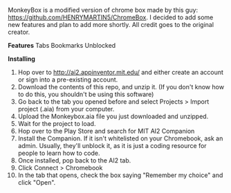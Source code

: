 MonkeyBox is a modified version of chrome box made by this guy: https://github.com/HENRYMARTIN5/ChromeBox. I decided to add some new features and plan to add more shortly. All credit goes to the original creator.

**Features**
Tabs
Bookmarks
Unblocked

**Installing**
1. Hop over to http://ai2.appinventor.mit.edu/ and either create an account or sign into a pre-existing account.
2. Download the contents of this repo, and unzip it. (If you don't know how to do this, you shouldn't be using this software)
3. Go back to the tab you opened before and select Projects > Import project (.aia) from your computer.
4. Upload the Monkeybox.aia file you just downloaded and unzipped.
5. Wait for the project to load.
6. Hop over to the Play Store and search for MIT AI2 Companion
7. Install the Companion. If it isn't whitelisted on your Chromebook, ask an admin. Usually, they'll unblock it, as it is just a coding resource for people to learn how to code. 
8. Once installed, pop back to the AI2 tab.
9. Click Connect > Chromebook
10. In the tab that opens, check the box saying "Remember my choice" and click "Open".
